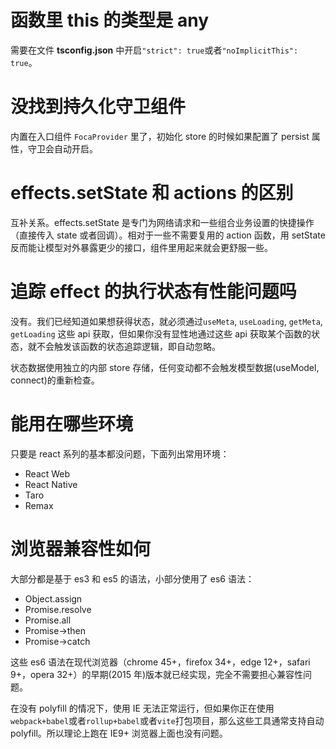 #

# 函数里 this 的类型是 any

需要在文件 **tsconfig.json** 中开启`"strict": true`或者`"noImplicitThis": true`。

# 没找到持久化守卫组件

内置在入口组件 `FocaProvider` 里了，初始化 store 的时候如果配置了 persist 属性，守卫会自动开启。

# effects.setState 和 actions 的区别

互补关系。effects.setState 是专门为网络请求和一些组合业务设置的快捷操作（直接传入 state 或者回调）。相对于一些不需要复用的 action 函数，用 setState 反而能让模型对外暴露更少的接口，组件里用起来就会更舒服一些。

# 追踪 effect 的执行状态有性能问题吗

没有。我们已经知道如果想获得状态，就必须通过`useMeta`, `useLoading`, `getMeta`, `getLoading` 这些 api 获取，但如果你没有显性地通过这些 api 获取某个函数的状态，就不会触发该函数的状态追踪逻辑，即自动忽略。

状态数据使用独立的内部 store 存储，任何变动都不会触发模型数据(useModel, connect)的重新检查。

# 能用在哪些环境

只要是 react 系列的基本都没问题，下面列出常用环境：

- React Web
- React Native
- Taro
- Remax

# 浏览器兼容性如何

大部分都是基于 es3 和 es5 的语法，小部分使用了 es6 语法：

- Object.assign
- Promise.resolve
- Promise.all
- Promise->then
- Promise->catch

这些 es6 语法在现代浏览器（chrome 45+，firefox 34+，edge 12+，safari 9+，opera 32+）的早期(2015 年)版本就已经实现，完全不需要担心兼容性问题。

在没有 polyfill 的情况下，使用 IE 无法正常运行，但如果你正在使用`webpack+babel`或者`rollup+babel`或者`vite`打包项目，那么这些工具通常支持自动 polyfill。所以理论上跑在 IE9+ 浏览器上面也没有问题。
